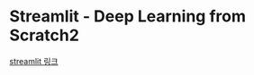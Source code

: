# Streamlit - Deep Learning from Scratch2

[streamlit 링크](https://deeplearningfromscratch2.streamlit.app/)
